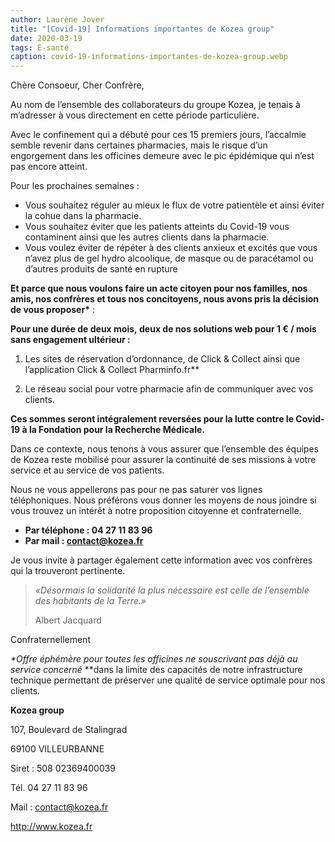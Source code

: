 ```yaml
---
author: Laurène Jover
title: "[Covid-19] Informations importantes de Kozea group"
date: 2020-03-19
tags: E-santé
caption: covid-19-informations-importantes-de-kozea-group.webp
---
```


Chère Consoeur, Cher Confrère,

Au nom de l’ensemble des collaborateurs du groupe Kozea, je tenais à m’adresser à vous directement en cette période particulière.

Avec le confinement qui a débuté pour ces 15 premiers jours, l’accalmie semble revenir dans certaines pharmacies, mais le risque d’un engorgement dans les officines demeure avec le pic épidémique qui n’est pas encore atteint.

Pour les prochaines semaines :

- Vous souhaitez réguler au mieux le flux de votre patientèle et ainsi éviter la cohue dans la pharmacie.
- Vous souhaitez éviter que les patients atteints du Covid-19 vous contaminent ainsi que les autres clients dans la pharmacie.
- Vous voulez éviter de répéter à des clients anxieux et excités que vous n’avez plus de gel hydro alcoolique, de masque ou de paracétamol ou d’autres produits de santé en rupture

**Et parce que nous voulons faire un acte citoyen pour nos familles, nos amis, nos confrères et tous nos concitoyens, nous avons pris la décision de vous proposer\*** :

**Pour une durée de deux mois, deux de nos solutions web pour 1 € / mois sans engagement ultérieur :**

1. Les sites de réservation d’ordonnance, de Click & Collect ainsi que l’application Click & Collect Pharminfo.fr\*\*

2. Le réseau social pour votre pharmacie afin de communiquer avec vos clients.

**Ces sommes seront intégralement reversées pour la lutte contre le Covid-19 à la Fondation pour la Recherche Médicale.**

Dans ce contexte, nous tenons à vous assurer que l’ensemble des équipes de Kozea reste mobilisé pour assurer la continuité de ses missions à votre service et au service de vos patients.

Nous ne vous appellerons pas pour ne pas saturer vos lignes téléphoniques. Nous préférons vous donner les moyens de nous joindre si vous trouvez un intérêt à notre proposition citoyenne et confraternelle.

- **Par téléphone : 04 27 11 83 96**
- **Par mail :
  [contact@kozea.fr](mailto:contact@kozea.fr)**

Je vous invite à partager également cette information avec vos confrères qui la trouveront pertinente.

> _«Désormais la solidarité la plus nécessaire est celle de l’ensemble des habitants de la Terre.»_
>
> Albert Jacquard

Confraternellement

_\*Offre éphémère pour toutes les officines ne souscrivant pas déjà au service concerné_ \*\*dans la limite des capacités de notre infrastructure technique permettant de préserver une qualité de service optimale pour nos clients.

**Kozea group**

107, Boulevard de Stalingrad

69100 VILLEURBANNE

Siret : 508 02369400039

Tél. 04 27 11 83 96

Mail : contact@kozea.fr

<http://www.kozea.fr>

